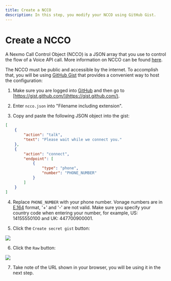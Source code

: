 ```yaml
---
title: Create a NCCO
description: In this step, you modify your NCCO using GitHub Gist.
---
```


# Create a NCCO

A Nexmo Call Control Object (NCCO) is a JSON array that you use to control the flow of a Voice API call. More information on NCCO can be found [here](/voice/voice-api/ncco-reference).

The NCCO must be public and accessible by the internet. To accomplish that, you will be using [GitHub Gist](https://gist.github.com/) that provides a convenient way to host the configuration:

1) Make sure you are logged into [GitHub](https://github.com) and then go to [https://gist.github.com/](https://gist.github.com/).

2) Enter `ncco.json` into "Filename including extension".
   
3) Copy and paste the following JSON object into the gist:

```json
[
    {
        "action": "talk",
        "text": "Please wait while we connect you."
    },
    {
        "action": "connect",
        "endpoint": [
            {
                "type": "phone",
                "number": "PHONE_NUMBER"
            }
        ]
    }
]
```

4) Replace `PHONE_NUMBER` with your phone number. Vonage numbers are in [E.164](/concepts/guides/glossary#e-164-format) format, '+' and '-' are not valid. Make sure you specify your country code when entering your number, for example, US: 14155550100 and UK: 447700900001.

5) Click the `Create secret gist` button:

![](public/screenshots/tutorials/client-sdk/app-to-phone/create-ncco/gist1.png)

6) Click the `Raw` button:

![](public/screenshots/tutorials/client-sdk/app-to-phone/create-ncco/gist2.png)

7) Take note of the URL shown in your browser, you will be using it in the next step.